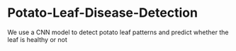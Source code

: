 # Potato-Leaf-Disease-Detection
We use a CNN model to detect potato leaf patterns and predict whether the leaf is healthy or not
